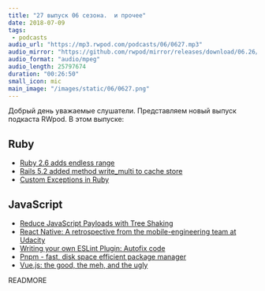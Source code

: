 ```yaml
---
title: "27 выпуск 06 сезона.  и прочее"
date: 2018-07-09
tags:
 - podcasts
audio_url: "https://mp3.rwpod.com/podcasts/06/0627.mp3"
audio_mirror: "https://github.com/rwpod/mirror/releases/download/06.26/0627.mp3"
audio_format: "audio/mpeg"
audio_length: 25797674
duration: "00:26:50"
small_icon: mic
main_image: "/images/static/06/0627.png"
---
```


Добрый день уважаемые слушатели. Представляем новый выпуск подкаста RWpod. В этом выпуске:

## Ruby

 - [Ruby 2.6 adds endless range](https://blog.bigbinary.com/2018/07/04/ruby-2-6-adds-endless-range.html)
 - [Rails 5.2 added method write_multi to cache store](https://blog.bigbinary.com/2018/07/03/rails-5.2-adds-write_multi-for-cache-writes)
 - [Custom Exceptions in Ruby](https://blog.appsignal.com/2018/07/03/custom-exceptions-in-ruby.html)

## JavaScript

 - [Reduce JavaScript Payloads with Tree Shaking](https://developers.google.com/web/fundamentals/performance/optimizing-javascript/tree-shaking/)
 - [React Native: A retrospective from the mobile-engineering team at Udacity](https://engineering.udacity.com/react-native-a-retrospective-from-the-mobile-engineering-team-at-udacity-89975d6a8102)
 - [Writing your own ESLint Plugin: Autofix code](https://frontendmayhem.com/writing-your-own-eslint-plugin-autofix-code/)
 - [Pnpm - fast, disk space efficient package manager](https://pnpm.js.org/)
 - [Vue.js: the good, the meh, and the ugly](https://medium.com/@Pier/vue-js-the-good-the-meh-and-the-ugly-82800bbe6684)

READMORE
